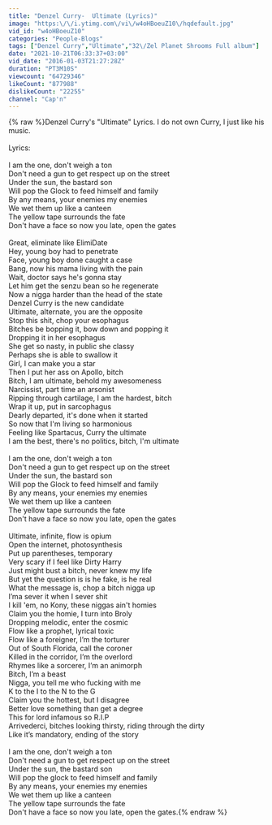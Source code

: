 ```yaml
---
title: "Denzel Curry-  Ultimate (Lyrics)"
image: "https:\/\/i.ytimg.com\/vi\/w4oHBoeuZ10\/hqdefault.jpg"
vid_id: "w4oHBoeuZ10"
categories: "People-Blogs"
tags: ["Denzel Curry","Ultimate","32\/Zel Planet Shrooms Full album"]
date: "2021-10-21T06:33:37+03:00"
vid_date: "2016-01-03T21:27:28Z"
duration: "PT3M10S"
viewcount: "64729346"
likeCount: "877988"
dislikeCount: "22255"
channel: "Cap'n"
---
```

{% raw %}Denzel Curry's &quot;Ultimate&quot; Lyrics. I do not own Curry, I just like his music.<br /><br />Lyrics:<br /><br />I am the one, don't weigh a ton<br />Don't need a gun to get respect up on the street<br />Under the sun, the bastard son<br />Will pop the Glock to feed himself and family<br />By any means, your enemies my enemies<br />We wet them up like a canteen<br />The yellow tape surrounds the fate<br />Don't have a face so now you late, open the gates<br /><br />Great, eliminate like ElimiDate<br />Hey, young boy had to penetrate<br />Face, young boy done caught a case<br />Bang, now his mama living with the pain<br />Wait, doctor says he's gonna stay<br />Let him get the senzu bean so he regenerate<br />Now a nigga harder than the head of the state<br />Denzel Curry is the new candidate<br />Ultimate, alternate, you are the opposite<br />Stop this shit, chop your esophagus<br />Bitches be bopping it, bow down and popping it<br />Dropping it in her esophagus<br />She get so nasty, in public she classy<br />Perhaps she is able to swallow it<br />Girl, I can make you a star<br />Then I put her ass on Apollo, bitch<br />Bitch, I am ultimate, behold my awesomeness<br />Narcissist, part time an arsonist<br />Ripping through cartilage, I am the hardest, bitch<br />Wrap it up, put in sarcophagus<br />Dearly departed, it's done when it started<br />So now that I'm living so harmonious<br />Feeling like Spartacus, Curry the ultimate<br />I am the best, there's no politics, bitch, I'm ultimate<br /><br />I am the one, don't weigh a ton<br />Don't need a gun to get respect up on the street<br />Under the sun, the bastard son<br />Will pop the Glock to feed himself and family<br />By any means, your enemies my enemies<br />We wet them up like a canteen<br />The yellow tape surrounds the fate<br />Don't have a face so now you late, open the gates<br /><br />Ultimate, infinite, flow is opium<br />Open the internet, photosynthesis<br />Put up parentheses, temporary<br />Very scary if I feel like Dirty Harry<br />Just might bust a bitch, never knew my life<br />But yet the question is is he fake, is he real<br />What the message is, chop a bitch nigga up<br />I’ma sever it when I sever shit<br />I kill 'em, no Kony, these niggas ain't homies<br />Claim you the homie, I turn into Broly<br />Dropping melodic, enter the cosmic<br />Flow like a prophet, lyrical toxic<br />Flow like a foreigner, I’m the torturer<br />Out of South Florida, call the coroner<br />Killed in the corridor, I’m the overlord<br />Rhymes like a sorcerer, I’m an animorph<br />Bitch, I’m a beast<br />Nigga, you tell me who fucking with me<br />K to the I to the N to the G<br />Claim you the hottest, but I disagree<br />Better love something than get a degree<br />This for lord infamous so R.I.P<br />Arrivederci, bitches looking thirsty, riding through the dirty<br />Like it’s mandatory, ending of the story<br /><br />I am the one, don't weigh a ton<br />Don't need a gun to get respect up on the street<br />Under the sun, the bastard son<br />Will pop the glock to feed himself and family<br />By any means, your enemies my enemies<br />We wet them up like a canteen<br />The yellow tape surrounds the fate<br />Don't have a face so now you late, open the gates.{% endraw %}
